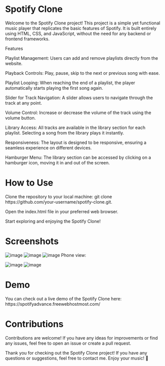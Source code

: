 <h1>Spotify Clone</h1>
Welcome to the Spotify Clone project! This project is a simple yet functional music player that replicates the basic features of Spotify. It is built entirely using HTML, CSS, and JavaScript, without the need for any backend or frontend frameworks.

Features

Playlist Management: Users can add and remove playlists directly from the website.

Playback Controls: Play, pause, skip to the next or previous song with ease.

Playlist Looping: When reaching the end of a playlist, the player automatically starts playing the first song again.

Slider for Track Navigation: A slider allows users to navigate through the track at any point.

Volume Control: Increase or decrease the volume of the track using the volume button.

Library Access: All tracks are available in the library section for each playlist. Selecting a song from the library plays it instantly.

Responsiveness: The layout is designed to be responsive, ensuring a seamless experience on different devices.

Hamburger Menu: The library section can be accessed by clicking on a hamburger icon, moving it in and out of the screen.

<h1>How to Use</h1>
Clone the repository to your local machine:
  git clone https://github.com/your-username/spotify-clone.git.
  
  Open the index.html file in your preferred web browser.
  
Start exploring and enjoying the Spotify Clone!

<h1>Screenshots</h1>

![image](https://github.com/HuzTahir/SpotifyClone/assets/125734950/2bd6ed45-c484-469c-af08-174909682158)
![image](https://github.com/HuzTahir/SpotifyClone/assets/125734950/f0637e3b-9e9e-4f53-bb3c-ffd8423c7970)
![image](https://github.com/HuzTahir/SpotifyClone/assets/125734950/d3400923-436b-4c6b-9ec1-ed4a577ad193)
Phone view:

![image](https://github.com/HuzTahir/SpotifyClone/assets/125734950/79e7555c-a1bc-4943-be5e-e9464502ad69)
![image](https://github.com/HuzTahir/SpotifyClone/assets/125734950/0969f9a6-df21-4328-909f-20fb1dbd27d4)

<h1>Demo</h1>
You can check out a live demo of the Spotify Clone here: https://spotifyadvance.freewebhostmost.com/

<h1>Contributions</h1>
Contributions are welcome! If you have any ideas for improvements or find any issues, feel free to open an issue or create a pull request.


Thank you for checking out the Spotify Clone project! If you have any questions or suggestions, feel free to contact me. Enjoy your music! 🎵


